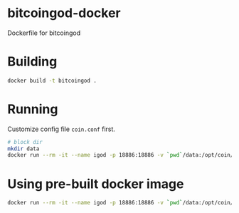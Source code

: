 # bitcoingod-docker
Dockerfile for bitcoingod


# Building

```bash
docker build -t bitcoingod .
```

# Running

Customize config file `coin.conf` first.

```bash
# block dir
mkdir data
docker run --rm -it --name igod -p 18886:18886 -v `pwd`/data:/opt/coin/data -v `pwd`/coin.conf:/opt/coin/coin.conf bitcoingod
```

# Using pre-built docker image

```bash
docker run --rm -it --name igod -p 18886:18886 -v `pwd`/data:/opt/coin/data -v `pwd`/coin.conf:/opt/coin/coin.conf mixhq/bitcoingod:latest
```
